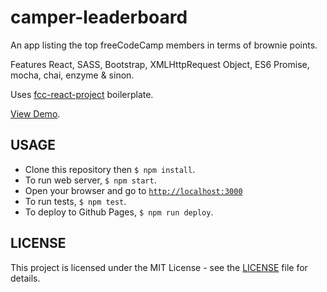 # camper-leaderboard

An app listing the top freeCodeCamp members in terms of brownie points.

Features React, SASS, Bootstrap, XMLHttpRequest Object, ES6 Promise,
mocha, chai, enzyme & sinon.

Uses [fcc-react-project](https://github.com/ibleedfilm/fcc-react-project) boilerplate.

[View Demo](https://ibleedfilm.github.io/camper-leaderboard).

## USAGE

- Clone this repository then `$ npm install`.
- To run web server, `$ npm start`.
- Open your browser and go to [`http://localhost:3000`](http://localhost:3000)
- To run tests, `$ npm test`.
- To deploy to Github Pages, `$ npm run deploy`.

## LICENSE
This project is licensed under the MIT License - see the [LICENSE](LICENSE) file
for details.
